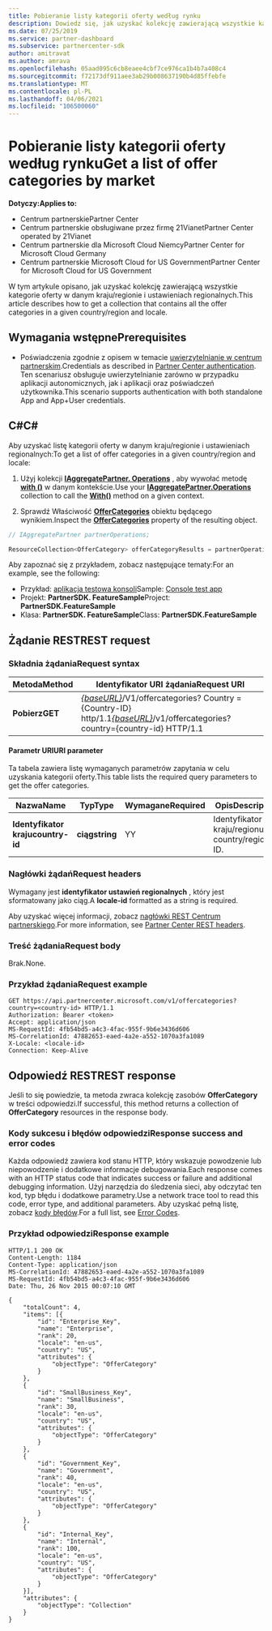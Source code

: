 ```yaml
---
title: Pobieranie listy kategorii oferty według rynku
description: Dowiedz się, jak uzyskać kolekcję zawierającą wszystkie kategorie oferty w danym kraju/regionie i ustawieniach regionalnych dla wszystkich chmur firmy Microsoft.
ms.date: 07/25/2019
ms.service: partner-dashboard
ms.subservice: partnercenter-sdk
author: amitravat
ms.author: amrava
ms.openlocfilehash: 05aad095c6cb8eaee4cbf7ce976ca1b4b7a408c4
ms.sourcegitcommit: f72173df911aee3ab29b008637190b4d85ffebfe
ms.translationtype: MT
ms.contentlocale: pl-PL
ms.lasthandoff: 04/06/2021
ms.locfileid: "106500060"
---
```

# <a name="get-a-list-of-offer-categories-by-market"></a><span data-ttu-id="2ca82-103">Pobieranie listy kategorii oferty według rynku</span><span class="sxs-lookup"><span data-stu-id="2ca82-103">Get a list of offer categories by market</span></span>

<span data-ttu-id="2ca82-104">**Dotyczy:**</span><span class="sxs-lookup"><span data-stu-id="2ca82-104">**Applies to:**</span></span>

- <span data-ttu-id="2ca82-105">Centrum partnerskie</span><span class="sxs-lookup"><span data-stu-id="2ca82-105">Partner Center</span></span>
- <span data-ttu-id="2ca82-106">Centrum partnerskie obsługiwane przez firmę 21Vianet</span><span class="sxs-lookup"><span data-stu-id="2ca82-106">Partner Center operated by 21Vianet</span></span>
- <span data-ttu-id="2ca82-107">Centrum partnerskie dla Microsoft Cloud Niemcy</span><span class="sxs-lookup"><span data-stu-id="2ca82-107">Partner Center for Microsoft Cloud Germany</span></span>
- <span data-ttu-id="2ca82-108">Centrum partnerskie Microsoft Cloud for US Government</span><span class="sxs-lookup"><span data-stu-id="2ca82-108">Partner Center for Microsoft Cloud for US Government</span></span>

<span data-ttu-id="2ca82-109">W tym artykule opisano, jak uzyskać kolekcję zawierającą wszystkie kategorie oferty w danym kraju/regionie i ustawieniach regionalnych.</span><span class="sxs-lookup"><span data-stu-id="2ca82-109">This article describes how to get a collection that contains all the offer categories in a given country/region and locale.</span></span>

## <a name="prerequisites"></a><span data-ttu-id="2ca82-110">Wymagania wstępne</span><span class="sxs-lookup"><span data-stu-id="2ca82-110">Prerequisites</span></span>

- <span data-ttu-id="2ca82-111">Poświadczenia zgodnie z opisem w temacie [uwierzytelnianie w centrum partnerskim](partner-center-authentication.md).</span><span class="sxs-lookup"><span data-stu-id="2ca82-111">Credentials as described in [Partner Center authentication](partner-center-authentication.md).</span></span> <span data-ttu-id="2ca82-112">Ten scenariusz obsługuje uwierzytelnianie zarówno w przypadku aplikacji autonomicznych, jak i aplikacji oraz poświadczeń użytkownika.</span><span class="sxs-lookup"><span data-stu-id="2ca82-112">This scenario supports authentication with both standalone App and App+User credentials.</span></span>

## <a name="c"></a><span data-ttu-id="2ca82-113">C\#</span><span class="sxs-lookup"><span data-stu-id="2ca82-113">C\#</span></span>

<span data-ttu-id="2ca82-114">Aby uzyskać listę kategorii oferty w danym kraju/regionie i ustawieniach regionalnych:</span><span class="sxs-lookup"><span data-stu-id="2ca82-114">To get a list of offer categories in a given country/region and locale:</span></span>

1. <span data-ttu-id="2ca82-115">Użyj kolekcji [**IAggregatePartner. Operations**](/dotnet/api/microsoft.store.partnercenter.iaggregatepartner) , aby wywołać metodę [**with ()**](/dotnet/api/microsoft.store.partnercenter.iaggregatepartner.with) w danym kontekście.</span><span class="sxs-lookup"><span data-stu-id="2ca82-115">Use your [**IAggregatePartner.Operations**](/dotnet/api/microsoft.store.partnercenter.iaggregatepartner) collection to call the [**With()**](/dotnet/api/microsoft.store.partnercenter.iaggregatepartner.with) method on a given context.</span></span>

2. <span data-ttu-id="2ca82-116">Sprawdź Właściwość [**OfferCategories**](/dotnet/api/microsoft.store.partnercenter.ipartner.offercategories) obiektu będącego wynikiem.</span><span class="sxs-lookup"><span data-stu-id="2ca82-116">Inspect the [**OfferCategories**](/dotnet/api/microsoft.store.partnercenter.ipartner.offercategories) property of the resulting object.</span></span>

``` csharp
// IAggregatePartner partnerOperations;

ResourceCollection<OfferCategory> offerCategoryResults = partnerOperations.With(RequestContextFactory.Instance.Create()).OfferCategories.ByCountry("US").Get();
```

<span data-ttu-id="2ca82-117">Aby zapoznać się z przykładem, zobacz następujące tematy:</span><span class="sxs-lookup"><span data-stu-id="2ca82-117">For an example, see the following:</span></span>

- <span data-ttu-id="2ca82-118">Przykład: [aplikacja testowa konsoli](console-test-app.md)</span><span class="sxs-lookup"><span data-stu-id="2ca82-118">Sample: [Console test app](console-test-app.md)</span></span>
- <span data-ttu-id="2ca82-119">Projekt: **PartnerSDK. FeatureSample**</span><span class="sxs-lookup"><span data-stu-id="2ca82-119">Project: **PartnerSDK.FeatureSample**</span></span>
- <span data-ttu-id="2ca82-120">Klasa: **PartnerSDK. FeatureSample**</span><span class="sxs-lookup"><span data-stu-id="2ca82-120">Class: **PartnerSDK.FeatureSample**</span></span>

## <a name="rest-request"></a><span data-ttu-id="2ca82-121">Żądanie REST</span><span class="sxs-lookup"><span data-stu-id="2ca82-121">REST request</span></span>

### <a name="request-syntax"></a><span data-ttu-id="2ca82-122">Składnia żądania</span><span class="sxs-lookup"><span data-stu-id="2ca82-122">Request syntax</span></span>

| <span data-ttu-id="2ca82-123">Metoda</span><span class="sxs-lookup"><span data-stu-id="2ca82-123">Method</span></span>  | <span data-ttu-id="2ca82-124">Identyfikator URI żądania</span><span class="sxs-lookup"><span data-stu-id="2ca82-124">Request URI</span></span>                                                                                  |
|---------|----------------------------------------------------------------------------------------------|
| <span data-ttu-id="2ca82-125">**Pobierz**</span><span class="sxs-lookup"><span data-stu-id="2ca82-125">**GET**</span></span> | <span data-ttu-id="2ca82-126">[*{baseURL}*](partner-center-rest-urls.md)/V1/offercategories? Country = {Country-ID} http/1.1</span><span class="sxs-lookup"><span data-stu-id="2ca82-126">[*{baseURL}*](partner-center-rest-urls.md)/v1/offercategories?country={country-id} HTTP/1.1</span></span> |

#### <a name="uri-parameter"></a><span data-ttu-id="2ca82-127">Parametr URI</span><span class="sxs-lookup"><span data-stu-id="2ca82-127">URI parameter</span></span>

<span data-ttu-id="2ca82-128">Ta tabela zawiera listę wymaganych parametrów zapytania w celu uzyskania kategorii oferty.</span><span class="sxs-lookup"><span data-stu-id="2ca82-128">This table lists the required query parameters to get the offer categories.</span></span>

| <span data-ttu-id="2ca82-129">Nazwa</span><span class="sxs-lookup"><span data-stu-id="2ca82-129">Name</span></span>           | <span data-ttu-id="2ca82-130">Typ</span><span class="sxs-lookup"><span data-stu-id="2ca82-130">Type</span></span>       | <span data-ttu-id="2ca82-131">Wymagane</span><span class="sxs-lookup"><span data-stu-id="2ca82-131">Required</span></span> | <span data-ttu-id="2ca82-132">Opis</span><span class="sxs-lookup"><span data-stu-id="2ca82-132">Description</span></span>            |
|----------------|------------|----------|------------------------|
| <span data-ttu-id="2ca82-133">**Identyfikator kraju**</span><span class="sxs-lookup"><span data-stu-id="2ca82-133">**country-id**</span></span> | <span data-ttu-id="2ca82-134">**ciąg**</span><span class="sxs-lookup"><span data-stu-id="2ca82-134">**string**</span></span> | <span data-ttu-id="2ca82-135">Y</span><span class="sxs-lookup"><span data-stu-id="2ca82-135">Y</span></span>        | <span data-ttu-id="2ca82-136">Identyfikator kraju/regionu.</span><span class="sxs-lookup"><span data-stu-id="2ca82-136">The country/region ID.</span></span> |

### <a name="request-headers"></a><span data-ttu-id="2ca82-137">Nagłówki żądań</span><span class="sxs-lookup"><span data-stu-id="2ca82-137">Request headers</span></span>

<span data-ttu-id="2ca82-138">Wymagany jest **identyfikator ustawień regionalnych** , który jest sformatowany jako ciąg.</span><span class="sxs-lookup"><span data-stu-id="2ca82-138">A **locale-id** formatted as a string is required.</span></span>

<span data-ttu-id="2ca82-139">Aby uzyskać więcej informacji, zobacz [nagłówki REST Centrum partnerskiego](headers.md).</span><span class="sxs-lookup"><span data-stu-id="2ca82-139">For more information, see [Partner Center REST headers](headers.md).</span></span>

### <a name="request-body"></a><span data-ttu-id="2ca82-140">Treść żądania</span><span class="sxs-lookup"><span data-stu-id="2ca82-140">Request body</span></span>

<span data-ttu-id="2ca82-141">Brak.</span><span class="sxs-lookup"><span data-stu-id="2ca82-141">None.</span></span>

### <a name="request-example"></a><span data-ttu-id="2ca82-142">Przykład żądania</span><span class="sxs-lookup"><span data-stu-id="2ca82-142">Request example</span></span>

```http
GET https://api.partnercenter.microsoft.com/v1/offercategories?country=<country-id> HTTP/1.1
Authorization: Bearer <token>
Accept: application/json
MS-RequestId: 4fb54bd5-a4c3-4fac-955f-9b6e3436d606
MS-CorrelationId: 47882653-eaed-4a2e-a552-1070a3fa1089
X-Locale: <locale-id>
Connection: Keep-Alive
```

## <a name="rest-response"></a><span data-ttu-id="2ca82-143">Odpowiedź REST</span><span class="sxs-lookup"><span data-stu-id="2ca82-143">REST response</span></span>

<span data-ttu-id="2ca82-144">Jeśli to się powiedzie, ta metoda zwraca kolekcję zasobów **OfferCategory** w treści odpowiedzi.</span><span class="sxs-lookup"><span data-stu-id="2ca82-144">If successful, this method returns a collection of **OfferCategory** resources in the response body.</span></span>

### <a name="response-success-and-error-codes"></a><span data-ttu-id="2ca82-145">Kody sukcesu i błędów odpowiedzi</span><span class="sxs-lookup"><span data-stu-id="2ca82-145">Response success and error codes</span></span>

<span data-ttu-id="2ca82-146">Każda odpowiedź zawiera kod stanu HTTP, który wskazuje powodzenie lub niepowodzenie i dodatkowe informacje debugowania.</span><span class="sxs-lookup"><span data-stu-id="2ca82-146">Each response comes with an HTTP status code that indicates success or failure and additional debugging information.</span></span> <span data-ttu-id="2ca82-147">Użyj narzędzia do śledzenia sieci, aby odczytać ten kod, typ błędu i dodatkowe parametry.</span><span class="sxs-lookup"><span data-stu-id="2ca82-147">Use a network trace tool to read this code, error type, and additional parameters.</span></span> <span data-ttu-id="2ca82-148">Aby uzyskać pełną listę, zobacz [kody błędów](error-codes.md).</span><span class="sxs-lookup"><span data-stu-id="2ca82-148">For a full list, see [Error Codes](error-codes.md).</span></span>

### <a name="response-example"></a><span data-ttu-id="2ca82-149">Przykład odpowiedzi</span><span class="sxs-lookup"><span data-stu-id="2ca82-149">Response example</span></span>

```http
HTTP/1.1 200 OK
Content-Length: 1184
Content-Type: application/json
MS-CorrelationId: 47882653-eaed-4a2e-a552-1070a3fa1089
MS-RequestId: 4fb54bd5-a4c3-4fac-955f-9b6e3436d606
Date: Thu, 26 Nov 2015 00:07:10 GMT

{
    "totalCount": 4,
    "items": [{
        "id": "Enterprise_Key",
        "name": "Enterprise",
        "rank": 20,
        "locale": "en-us",
        "country": "US",
        "attributes": {
            "objectType": "OfferCategory"
        }
    },
    {
        "id": "SmallBusiness_Key",
        "name": "SmallBusiness",
        "rank": 30,
        "locale": "en-us",
        "country": "US",
        "attributes": {
            "objectType": "OfferCategory"
        }
    },
    {
        "id": "Government_Key",
        "name": "Government",
        "rank": 40,
        "locale": "en-us",
        "country": "US",
        "attributes": {
            "objectType": "OfferCategory"
        }
    },
    {
        "id": "Internal_Key",
        "name": "Internal",
        "rank": 100,
        "locale": "en-us",
        "country": "US",
        "attributes": {
            "objectType": "OfferCategory"
        }
    }],
    "attributes": {
        "objectType": "Collection"
    }
}
```

